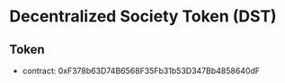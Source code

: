 # Decentralized Society Token (DST)

## Token
- contract: 0xF378b63D74B6568F35Fb31b53D347Bb4858640dF
